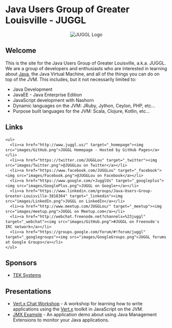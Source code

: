 # Java Users Group of Greater Louisville - JUGGL

<div style="text-align: center;">
  <img src="https://raw.githubusercontent.com/JUGGL/juggl.github.io/master/images/JUGGL-logo.png" alt="JUGGL Logo">
</div>

## Welcome
This is the site for the Java Users Group of Greater Louisville, a.k.a. JUGGL. We are a group of developers and
enthusiasts who are interested in learning about [Java](http://www.java.com/), the Java Virtual Machine, and all of the
things you can do on top of the JVM. This includes, but it not necessarily limited to:

* Java Development
* JavaEE - Java Enterprise Edition
* JavaScript development with Nashorn
* Dynamic languages on the JVM: JRuby, Jython, Ceylon, PHP, etc...
* Purpose built languages for the JVM: Scala, Clojure, Kotlin, etc...

## Links

    <ul>
      <li><a href="http://www.juggl.us/" target="_homepage"><img src="images/GitHub.png">JUGGL Homepage - Hosted by GitHub Pages</a></li>
      <li><a href="https://twitter.com/JUGGLou" target="_twitter"><img src="images/Twitter.png">@JUGGLou on Twitter</a></li>
      <li><a href="https://www.facebook.com/JUGGLou" target="_facebook"><img src="images/Facebook.png">@JUGGLou on Facebook</a></li>
      <li><a href="https://www.google.com/+JugglUs" target="_googleplus"><img src="images/GooglePlus.png">JUGGL on Google+</a></li>
      <li><a href="https://www.linkedin.com/groups/Java-Users-Group-Greater-Louisville-3818364" target="_linkedin"><img src="images/LinkedIn.png">JUGGL on LinkedIn</a></li>
      <li><a href="http://www.meetup.com/JUGGLou/" target="_meetup"><img src="images/meetup.png">JUGGL on Meetup.com</a></li>
      <li><a href="http://webchat.freenode.net?channels=%23juggl" target="_webchat"><img src="images/GitHub.png">#JUGGL on Freenode's IRC network</a></li>
      <li><a href="https://groups.google.com/forum/#!forum/juggl" target="_googlegroups"><img src="images/GoogleGroups.png">JUGGL forums at Google Groups</a></li>
    </ul>

## Sponsors
* [TEK Systems](http://www.teksystems.com/)

## Presentations

* [Vert.x Chat Workshop](http://www.juggl.us/codepalousa-vertx-chat/) - A workshop for learning how to write applications using the [Vert.x](http://vertx.io/) toolkit in JavaScript on the JVM.
* [JMX Example](http://www.juggl.us/JMXExample/) - An application demo about using Java Management Extensions to monitor your Java applications.
